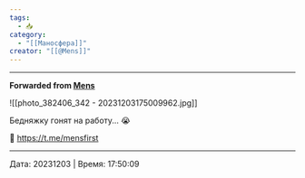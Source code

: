 ```yaml
---
tags:
  - 📥
category:
  - "[[Маносфера]]"
creator: "[[@Mens]]"
---
```



***

**Forwarded from [Mens](https://t.me/mensfirst/6750)**

![[photo_382406_342 - 20231203175009962.jpg]]

Бедняжку гонят на работу... 😭

💪 https://t.me/mensfirst

---

Дата: 20231203 | Время: 17:50:09